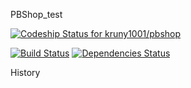 PBShop_test

[ ![Codeship Status for kruny1001/pbshop](https://www.codeship.io/projects/f178be40-e8db-0131-6f99-0e1215f8c699/status)](https://www.codeship.io/projects/26110)

[![Build Status](https://travis-ci.org/meanjs/mean.svg?branch=master)](https://travis-ci.org/meanjs/mean)
[![Dependencies Status](https://david-dm.org/meanjs/mean.svg)](https://david-dm.org/meanjs/mean)

History